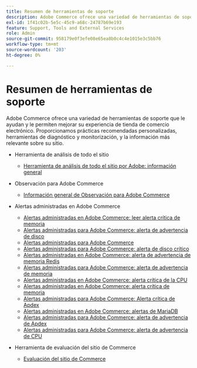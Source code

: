 ```yaml
---
title: Resumen de herramientas de soporte
description: Adobe Commerce ofrece una variedad de herramientas de soporte que le ayudan y le permiten mejorar su experiencia de tienda de comercio electrónico. Proporcionamos prácticas recomendadas personalizadas, herramientas de diagnóstico y monitorización, y la información más relevante sobre su sitio.
exl-id: 1f41c02b-5e5c-45c9-a68c-24787b69e193
feature: Support, Tools and External Services
role: Admin
source-git-commit: 958179e0f3efe08e65ea8b0c4c4e1015e3c5bb76
workflow-type: tm+mt
source-wordcount: '203'
ht-degree: 0%

---
```


# Resumen de herramientas de soporte

Adobe Commerce ofrece una variedad de herramientas de soporte que le ayudan y le permiten mejorar su experiencia de tienda de comercio electrónico. Proporcionamos prácticas recomendadas personalizadas, herramientas de diagnóstico y monitorización, y la información más relevante sobre su sitio.

* Herramienta de análisis de todo el sitio

   * [Herramienta de análisis de todo el sitio por Adobe: información general](/help/support-tools/site-wide-analysis-tool/swat-tool-overview.md)

* Observación para Adobe Commerce

   * [Información general de Observación para Adobe Commerce](/help/support-tools/observation-for-adobe-commerce/observation-adobe-commerce-overview.md)

* Alertas administradas en Adobe Commerce
   * [Alertas administradas en Adobe Commerce: leer alerta crítica de memoria](/help/support-tools/managed-alerts-for-adobe-commerce/managed-alerts-on-magento-commerce-redis-memory-critical-alert.md)
   * [Alertas administradas para Adobe Commerce: alerta de advertencia de disco](/help/support-tools/managed-alerts-for-adobe-commerce/managed-alerts-for-magento-commerce-disk-warning-alert.md)
   * [Alertas administradas para Adobe Commerce](/help/support-tools/managed-alerts-for-adobe-commerce/managed-alerts-for-magento-commerce.md)
   * [Alertas administradas para Adobe Commerce: alerta de disco crítico](/help/support-tools/managed-alerts-for-adobe-commerce/managed-alerts-for-magento-commerce-disk-critical-alert.md)
   * [Alertas administradas en Adobe Commerce: alerta de advertencia de memoria Redis](/help/support-tools/managed-alerts-for-adobe-commerce/managed-alerts-on-magento-commerce-redis-memory-warning-alert.md)
   * [Alertas administradas para Adobe Commerce: alerta de advertencia de memoria](/help/support-tools/managed-alerts-for-adobe-commerce/managed-alerts-for-magento-commerce-memory-warning-alert.md)
   * [Alertas administradas en Adobe Commerce: alerta crítica de la CPU](/help/support-tools/managed-alerts-for-adobe-commerce/managed-alerts-on-magento-commerce-cpu-critical-alert.md)
   * [Alertas administradas en Adobe Commerce: alerta crítica de memoria](/help/support-tools/managed-alerts-for-adobe-commerce/managed-alerts-on-magento-commerce-memory-critical-alert.md)
   * [Alertas administradas para Adobe Commerce: Alerta crítica de Apdex](/help/support-tools/managed-alerts-for-adobe-commerce/managed-alerts-for-magento-commerce-apdex-critical-alert.md)
   * [Alertas administradas en Adobe Commerce: alertas de MariaDB](/help/support-tools/managed-alerts-for-adobe-commerce/managed-alerts-on-magento-commerce-mariadb-alerts.md)
   * [Alertas administradas para Adobe Commerce: alerta de advertencia de Apdex](/help/support-tools/managed-alerts-for-adobe-commerce/managed-alerts-for-magento-commerce-apdex-warning-alert.md)
   * [Alertas administradas para Adobe Commerce: alerta de advertencia de CPU](/help/support-tools/managed-alerts-for-adobe-commerce/managed-alerts-for-magento-commerce-cpu-warning-alert.md)
* Herramienta de evaluación del sitio de Commerce
   * [Evaluación del sitio de Commerce](https://experienceleague.adobe.com/tools/commerce-site-assessment/index.html)
